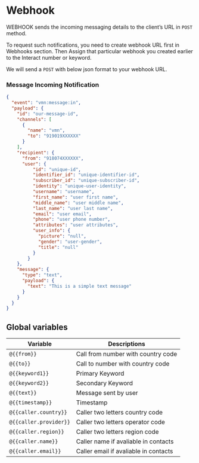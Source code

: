 # Webhook

WEBHOOK sends the incoming messaging details to the client’s URL in `POST` method.

To request such notifications, you need to create webhook URL first in Webhooks section. Then Assign that particular webhook you created earlier to the Interact number or keyword.

We will send a `POST` with below json format to your webhook URL.

### Message Incoming Notification

```json
{
  "event": "vmn:message:in",
  "payload": {
    "id": "our-message-id",
    "channels": [
      {
        "name": "vmn",
        "to": "919019XXXXXX"
      }
    ],
    "recipient": {
      "from": "918074XXXXXX",
      "user": {
          "id": "unique-id",
          "identifier_id": "unique-identifier-id",
          "subscriber_id": "unique-subscriber-id",
          "identity": "unique-user-identity",
          "username": "username",
          "first_name": "user first name",
          "middle_name": "user middle name",
          "last_name": "user last name",
          "email": "user email",
          "phone": "user phone number",
          "attributes": "user attributes",
          "user_info": {
            "picture": "null",
            "gender": "user-gender",
            "title": "null"
          }
        }
    },
    "message": {
      "type": "text",
      "payload": {
        "text": "This is a simple text message"
      }
    }
  }
}
```

## Global variables

| Variable           | Descriptions                                            |
| -------------------|---------------------------------------------------------|
| `@{{from}}`           | Call from number with country code                   |
| `@{{to}}`             | Call to number with country code                     |
| `@{{keyword1}}`       | Primary Keyword                                      |
| `@{{keyword2}}`       | Secondary Keyword                                    |
| `@{{text}}`           | Message sent by user                                 |
| `@{{timestamp}}`      | Timestamp                                            |
| `@{{caller.country}}` | Caller two letters country code                      |
| `@{{caller.provider}}`| Caller two letters operator code                     |
| `@{{caller.region}}`  | Caller two letters region code                       |
| `@{{caller.name}}`    | Caller name if avaliable in contacts                 |
| `@{{caller.email}}`   | Caller email if avaliable in contacts                |

